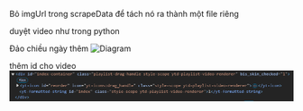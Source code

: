 Bỏ imgUrl trong scrapeData để tách nó ra thành một file riêng

duyệt video như trong python

Đảo chiều ngày thêm
![Diagram](screenshots/screenshot-1723267061053.png)

thêm id cho video
![Diagram](screenshots/index_video.PNG)